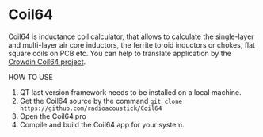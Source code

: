 # Coil64
Coil64 is inductance coil calculator, that allows to calculate the single-layer and multi-layer air core inductors, the ferrite toroid inductors or chokes, flat square coils on PCB etc.
You can help to translate application by the [Crowdin Coil64 project](https://crwd.in/coil64).

HOW TO USE

1. QT last version framework needs to be installed on a local machine.
2. Get the Coil64 source by the command ```git clone https://github.com/radioacoustick/Coil64```
3. Open the Coil64.pro
4. Compile and build the Coil64 app for your system.
